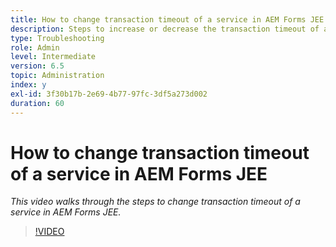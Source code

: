 ```yaml
---
title: How to change transaction timeout of a service in AEM Forms JEE
description: Steps to increase or decrease the transaction timeout of a service in AEM Forms JEE
type: Troubleshooting
role: Admin
level: Intermediate
version: 6.5
topic: Administration
index: y
exl-id: 3f30b17b-2e69-4b77-97fc-3df5a273d002
duration: 60
---
```

# How to change transaction timeout of a service in AEM Forms JEE

*This video walks through the steps to change transaction timeout of a service in AEM Forms JEE.*

>[!VIDEO](https://video.tv.adobe.com/v/335495?quality=12&learn=on)
